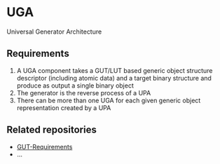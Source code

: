 # UGA
Universal Generator Architecture

## Requirements

1. A UGA component takes a GUT/LUT based generic object structure descriptor (including atomic data) and a target binary structure and produce as output a single binary object
2. The generator is the reverse process of a UPA
3. There can be more than one UGA for each given generic object representation created by a UPA

## Related repositories

* [GUT-Requirements](https://github.com/romeolibm/GUT-Requirements)
* ... 
